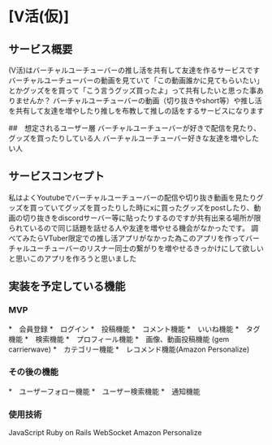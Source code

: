 # [V活(仮)]

## サービス概要
(V活)はバーチャルユーチューバーの推し活を共有して友達を作るサービスです
バーチャルユーチューバーの動画を見ていて「この動画誰かに見てもらいたい」とかグッズをを買って「こう言うグッズ買ったよ」って共有したいと思った事ありませんか？
バーチャルユーチューバーの動画（切り抜きやshort等）や推し活を共有して友達を増やしたり推しを布教して推しの話をするサービスになります

##　想定されるユーザー層
バーチャルユーチューバーが好きで配信を見たり、グッズを買ったりしている人
バーチャルユーチューバー好きな友達を増やしたい人

## サービスコンセプト
私はよくYoutubeでバーチャルユーチューバーの配信や切り抜き動画を見たりグッズを買っていてグッズを買ったりした時にxに買ったグッズをpostしたり、動画の切り抜きをdiscordサーバー等に貼ったりするのですが共有出来る場所が限られているので同じ話題を話せる人や友達を増やせる機会がなかったです。
調べてみたらVTuber限定での推し活アプリがなかった為このアプリを作ってバーチャルユーチューバーのリスナー同士の繋がりを増やせるきっかけにして欲しいと思いこのアプリを作ろうと思いました

## 実装を予定している機能
### MVP
*　会員登録
*　ログイン
*　投稿機能
*　コメント機能
*　いいね機能
*　タグ機能
*　検索機能
*　プロフィール機能
*　画像、動画投稿機能 (gem carrierwave)
*　カテゴリー機能
*　レコメンド機能(Amazon Personalize)

### その後の機能
*　ユーザーフォロー機能
*　ユーザー検索機能
*　通知機能

### 使用技術
JavaScript
Ruby on Rails
WebSocket
Amazon Personalize
